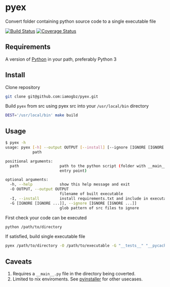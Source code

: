 # pyex

Convert folder containing python source code to a single executable file

[![Build Status](https://travis-ci.org/iamogbz/pyex.svg?branch=master)](https://travis-ci.org/iamogbz/pyex?branch=master)
[![Coverage Status](https://coveralls.io/repos/github/iamogbz/pyex/badge.svg?branch=master&nonce=1)](https://coveralls.io/github/iamogbz/pyex?branch=master)

## Requirements

A version of [Python](https://www.python.org/downloads/) in your path, preferably Python 3

## Install

Clone repository

```sh
git clone git@github.com:iamogbz/pyex.git
```

Build `pyex` from src using pyex src into your `/usr/local/bin` directory

```sh
DEST='/usr/local/bin' make build
```

## Usage

```sh
$ pyex -h
usage: pyex [-h] --output OUTPUT [--install] [--ignore [IGNORE [IGNORE ...]]]
            path

positional arguments:
  path                  path to the python script (folder with __main__.py
                        entry point)

optional arguments:
  -h, --help            show this help message and exit
  -O OUTPUT, --output OUTPUT
                        filename of built executable
  -I, --install         install requirements.txt and include in executable
  -G [IGNORE [IGNORE ...]], --ignore [IGNORE [IGNORE ...]]
                        glob pattern of src files to ignore
```

First check your code can be executed

```sh
python /path/to/directory
```

If satisfied, build single executable file

```sh
pyex /path/to/directory -O /path/to/executable -G "__tests__" "__pycache__" "*.pyc"
```

## Caveats

1. Requires a `__main__.py` file in the directory being coverted.
2. Limited to nix enviroments. See [pyinstaller](https://github.com/pyinstaller/pyinstaller) for other usecases.
